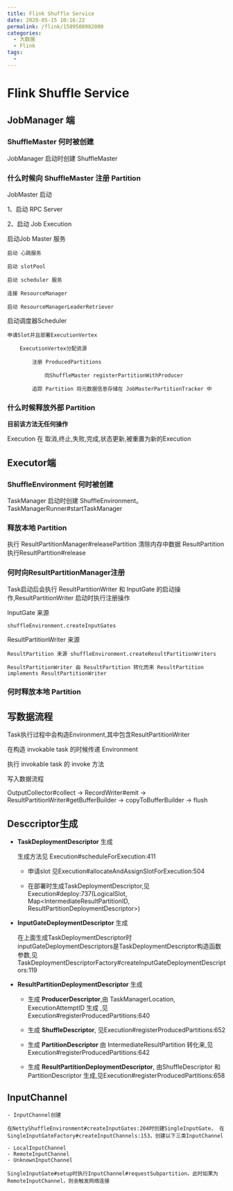 ```yaml
---
title: Flink Shuffle Service
date: 2020-05-15 10:16:22
permalink: /flink/1589508982000
categories: 
  - 大数据
  - Flink
tags: 
  - 
---
```

# Flink Shuffle Service

## JobManager 端

### ShuffleMaster 何时被创建

JobManager 启动时创建 ShuffleMaster

### 什么时候向 ShuffleMaster 注册 Partition

JobMaster 启动

1、启动 RPC Server

2、启动 Job Execution


启动Job Master 服务

    启动 心跳服务

    启动 slotPool

    启动 scheduler 服务

    连接 ResourceManager

    启动 ResourceManagerLeaderRetriever

启动调度器Scheduler
 
    申请Slot并且部署ExecutionVertex
 
        ExecutionVertex分配资源
 
            注册 ProducedPartitions
 
                向ShuffleMaster registerPartitionWithProducer
 
            追踪 Partition 将元数据信息存储在 JobMasterPartitionTracker 中


### 什么时候释放外部 Partition
**目前该方法无任何操作**

Execution 在 取消,终止,失败,完成,状态更新,被重置为新的Execution

## Executor端

### ShuffleEnvironment 何时被创建 

TaskManager 启动时创建 ShuffleEnvironment。 TaskManagerRunner#startTaskManager

### 释放本地 Partition

执行 ResultPartitionManager#releasePartition
    清除内存中数据 ResultPartition
    执行ResultPartition#release

### 何时向ResultPartitionManager注册

Task启动后会执行 ResultPartitionWriter 和 InputGate 的启动操作,ResultPartitionWriter 启动时执行注册操作

InputGate 来源

    shuffleEnvironment.createInputGates

ResultPartitionWriter 来源

    ResultPartition 来源 shuffleEnvironment.createResultPartitionWriters

    ResultPartitionWriter 由 ResultPartition 转化而来 ResultPartition implements ResultPartitionWriter

### 何时释放本地 Partition



## 写数据流程

Task执行过程中会构造Environment,其中包含ResultPartitionWriter

在构造 invokable task 的时候传递 Environment

执行 invokable task 的 invoke 方法

写入数据流程

OutputCollector#collect -> RecordWriter#emit -> ResultPartitionWriter#getBufferBuilder -> copyToBufferBuilder -> flush


## Desccriptor生成
 
- **TaskDeploymentDescriptor** 生成

    生成方法见 Execution#scheduleForExecution:411

    - 申请slot 见Execution#allocateAndAssignSlotForExecution:504

    - 在部署时生成TaskDeploymentDescriptor,见Execution#deploy:737(LogicalSlot, Map<IntermediateResultPartitionID, ResultPartitionDeploymentDescriptor>)

- **InputGateDeploymentDescriptor** 生成

    在上面生成TaskDeploymentDescriptor时 inputGateDeploymentDescriptors是TaskDeploymentDescriptor构造函数参数,见TaskDeploymentDescriptorFactory#createInputGateDeploymentDescriptors:119

- **ResultPartitionDeploymentDescriptor** 生成

    - 生成 **ProducerDescriptor**,由 TaskManagerLocation, ExecutionAttemptID 生成 ,见Execution#registerProducedPartitions:640
 
    - 生成 **ShuffleDescriptor**, 见Execution#registerProducedPartitions:652

    - 生成 **PartitionDescriptor** 由 IntermediateResultPartition 转化来,见Execution#registerProducedPartitions:642

    - 生成 **ResultPartitionDeploymentDescriptor**, 由ShuffleDescriptor 和 PartitionDescriptor 生成,见Execution#registerProducedPartitions:658

## InputChannel

    - InputChannel创建

    在NettyShuffleEnvironment#createInputGates:204时创建SingleInputGate， 在SingleInputGateFactory#createInputChannels:153，创建以下三类InputChannel

    - LocalInputChannel
    - RemoteInputChannel
    - UnknownInputChannel

    SingleInputGate#setup时执行InputChannel#requestSubpartition，此时如果为RemoteInputChannel，则会触发网络连接 
